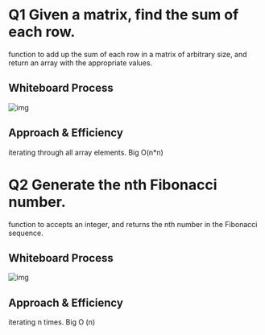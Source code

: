  
# Q1 Given a matrix, find the sum of each row.

<!-- Description of the challenge -->
function to add up the sum of each row in a matrix of arbitrary size, and return an array with the appropriate values.
## Whiteboard Process
<!-- Embedded whiteboard image -->
![img](./witeBo.png)
## Approach & Efficiency
<!-- What approach did you take? Discuss Why. What is the Big O space/time for this approach? -->
iterating through all array elements. Big O(n*n)
# Q2 Generate the nth Fibonacci number.

<!-- Description of the challenge -->
function to accepts an integer, and returns the nth number in the Fibonacci sequence.

## Whiteboard Process
<!-- Embedded whiteboard image -->
![img](./witeBo.png)
## Approach & Efficiency
<!-- What approach did you take? Discuss Why. What is the Big O space/time for this approach? -->
iterating n times. Big O (n)
